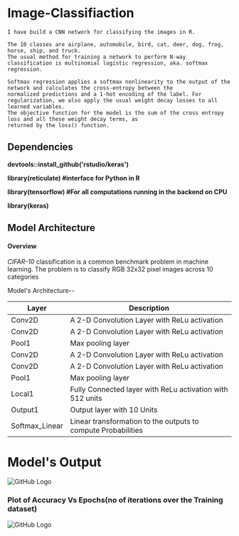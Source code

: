 # Image-Classifiaction #
    I have build a CNN network for classifying the images in R. 
    
    The 10 classes are airplane, automobile, bird, cat, deer, dog, frog, horse, ship, and truck.
    The usual method for training a network to perform N-way classification is multinomial logistic regression, aka. softmax regression. 
    
    Softmax regression applies a softmax nonlinearity to the output of the network and calculates the cross-entropy between the 
    normalized predictions and a 1-hot encoding of the label. For regularization, we also apply the usual weight decay losses to all 
    learned variables.
    The objective function for the model is the sum of the cross entropy loss and all these weight decay terms, as 
    returned by the loss() function.

## Dependencies ## 
   __devtools::install_github('rstudio/keras')__

 
   __library(reticulate) #interface for Python in R__
 
   __library(tensorflow) #For all computations running in the backend on CPU__

   __library(keras)__
 
 
 ## Model Architecture 


#### Overview
*CIFAR-10* classification is a common benchmark problem in machine learning. The problem is to classify RGB 32x32 pixel images across 10 categories


Model's Architecture--



Layer | Description
------------ | -------------
Conv2D | A 2-D Convolution Layer with ReLu activation
Conv2D | A 2-D Convolution Layer with ReLu activation
Pool1  | Max pooling layer
Conv2D | A 2-D Convolution Layer with ReLu activation
Conv2D | A 2-D Convolution Layer with ReLu activation
Pool1  | Max pooling layer
Local1 | Fully Connected layer with ReLu activation with 512 units
Output1| Output layer with 10 Units
Softmax_Linear| Linear transformation to the outputs to compute Probabilities 




# Model's Output

![GitHub Logo](https://thkimorgblog.files.wordpress.com/2016/03/e18489e185b3e1848fe185b3e18485e185b5e186abe18489e185a3e186ba-2016-03-12-e1848be185a9e1848ce185a5e186ab-1-02-16.png?w=764)



### Plot of Accuracy Vs Epochs(no of iterations over the Training dataset)


![GitHub Logo](http://imagine.enpc.fr/~zagoruys/cifar.png)

